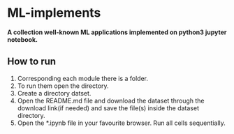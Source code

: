 # ML-implements

**A collection well-known ML applications implemented on python3 jupyter notebook.**

## How to run

1. Corresponding each module there is a folder.
2. To run them open the directory. 
3. Create a directory datset.
4. Open the README.md file and download the dataset through the download link(if needed) and save the file(s) inside the dataset directory.
5. Open the *.ipynb file in your favourite browser. Run all cells sequentially.
